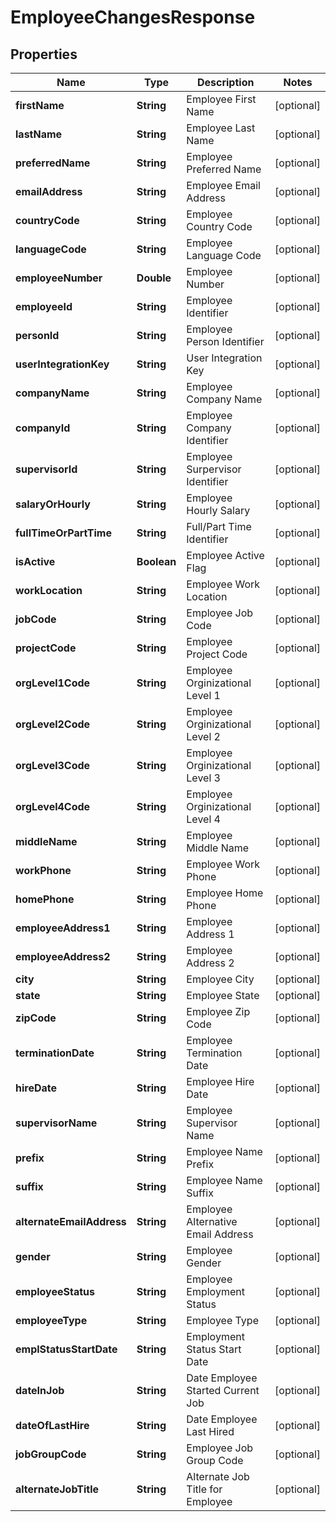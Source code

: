 

# EmployeeChangesResponse


## Properties

| Name | Type | Description | Notes |
|------------ | ------------- | ------------- | -------------|
|**firstName** | **String** | Employee First Name |  [optional] |
|**lastName** | **String** | Employee Last Name |  [optional] |
|**preferredName** | **String** | Employee Preferred Name |  [optional] |
|**emailAddress** | **String** | Employee Email Address |  [optional] |
|**countryCode** | **String** | Employee Country Code |  [optional] |
|**languageCode** | **String** | Employee Language Code |  [optional] |
|**employeeNumber** | **Double** | Employee Number |  [optional] |
|**employeeId** | **String** | Employee Identifier |  [optional] |
|**personId** | **String** | Employee Person Identifier |  [optional] |
|**userIntegrationKey** | **String** | User Integration Key |  [optional] |
|**companyName** | **String** | Employee Company Name |  [optional] |
|**companyId** | **String** | Employee Company Identifier |  [optional] |
|**supervisorId** | **String** | Employee Surpervisor Identifier |  [optional] |
|**salaryOrHourly** | **String** | Employee Hourly Salary |  [optional] |
|**fullTimeOrPartTime** | **String** | Full/Part Time Identifier |  [optional] |
|**isActive** | **Boolean** | Employee Active Flag |  [optional] |
|**workLocation** | **String** | Employee Work Location |  [optional] |
|**jobCode** | **String** | Employee Job Code |  [optional] |
|**projectCode** | **String** | Employee Project Code |  [optional] |
|**orgLevel1Code** | **String** | Employee Orginizational Level 1 |  [optional] |
|**orgLevel2Code** | **String** | Employee Orginizational Level 2 |  [optional] |
|**orgLevel3Code** | **String** | Employee Orginizational Level 3 |  [optional] |
|**orgLevel4Code** | **String** | Employee Orginizational Level 4 |  [optional] |
|**middleName** | **String** | Employee Middle Name |  [optional] |
|**workPhone** | **String** | Employee Work Phone |  [optional] |
|**homePhone** | **String** | Employee Home Phone |  [optional] |
|**employeeAddress1** | **String** | Employee Address 1 |  [optional] |
|**employeeAddress2** | **String** | Employee Address 2 |  [optional] |
|**city** | **String** | Employee City |  [optional] |
|**state** | **String** | Employee State |  [optional] |
|**zipCode** | **String** | Employee Zip Code |  [optional] |
|**terminationDate** | **String** | Employee Termination Date |  [optional] |
|**hireDate** | **String** | Employee Hire Date |  [optional] |
|**supervisorName** | **String** | Employee Supervisor Name |  [optional] |
|**prefix** | **String** | Employee Name Prefix |  [optional] |
|**suffix** | **String** | Employee Name Suffix |  [optional] |
|**alternateEmailAddress** | **String** | Employee Alternative Email Address |  [optional] |
|**gender** | **String** | Employee Gender |  [optional] |
|**employeeStatus** | **String** | Employee Employment Status |  [optional] |
|**employeeType** | **String** | Employee Type |  [optional] |
|**emplStatusStartDate** | **String** | Employment Status Start Date |  [optional] |
|**dateInJob** | **String** | Date Employee Started Current Job |  [optional] |
|**dateOfLastHire** | **String** | Date Employee Last Hired |  [optional] |
|**jobGroupCode** | **String** | Employee Job Group Code |  [optional] |
|**alternateJobTitle** | **String** | Alternate Job Title for Employee |  [optional] |



